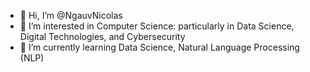 - 👋 Hi, I’m @NgauvNicolas
- 👀 I’m interested in Computer Science: particularly in Data Science, Digital Technologies, and Cybersecurity
- 🌱 I’m currently learning Data Science, Natural Language Processing (NLP)
<!---
- 💞️ I’m looking to collaborate on ...
- 📫 How to reach me ...
- 😄 Pronouns: ...
- ⚡ Fun fact: ...
--->

<!---
NgauvNicolas/NgauvNicolas is a ✨ special ✨ repository because its `README.md` (this file) appears on your GitHub profile.
You can click the Preview link to take a look at your changes.
--->
